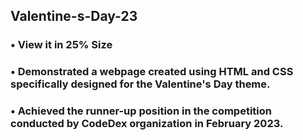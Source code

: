 ## Valentine-s-Day-23
### • View it in 25% Size
### • Demonstrated a webpage created using HTML and CSS specifically designed for the Valentine's Day theme.
### • Achieved the runner-up position in the competition conducted by CodeDex organization in February 2023.
